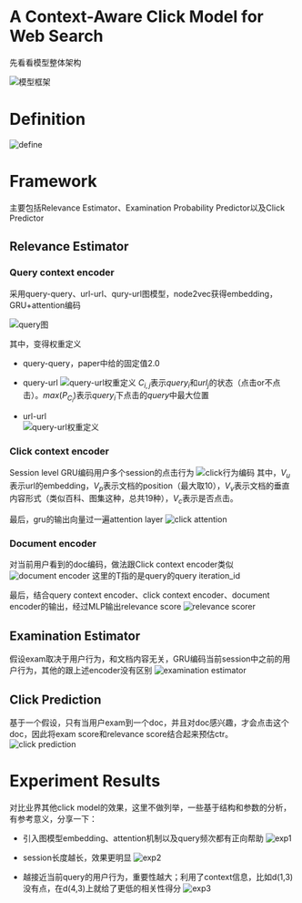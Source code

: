 A Context-Aware Click Model for Web Search
======

先看看模型整体架构

![模型框架](../../assets/ctr/CACM-figure1.png)

# Definition

![define](../../assets/ctr/CACM-def1.png)


# Framework
主要包括Relevance Estimator、Examination Probability Predictor以及Click Predictor

## Relevance Estimator

### Query context encoder
采用query-query、url-url、qury-url图模型，node2vec获得embedding，GRU+attention编码

![query图](../../assets/ctr/CACM-figure2.png)

其中，变得权重定义

- query-query，paper中给的固定值2.0

- query-url
![query-url权重定义](../../assets/ctr/CACM-figure3.png)
$C_{i,j}$表示$query_i$和$url_j$的状态（点击or不点击）。$max(P_{C_i})$表示$query_i$下点击的$query$中最大位置

- url-url
<br>![query-url权重定义](../../assets/ctr/CACM-figure4.png)

### Click context encoder
Session level GRU编码用户多个session的点击行为
![click行为编码](../../assets/ctr/CACM-figure5.png)
其中，$V_u$表示url的embedding，$V_p$表示文档的position（最大取10），$V_v$表示文档的垂直内容形式（类似百科、图集这种，总共19种），$V_c$表示是否点击。

最后，gru的输出向量过一遍attention layer
![click attention](../../assets/ctr/CACM-figure6.png)

### Document encoder
对当前用户看到的doc编码，做法跟Click context encoder类似
![document encoder](../../assets/ctr/CACM-figure7.png)
这里的T指的是query的query iteration_id

最后，结合query context encoder、click context encoder、document encoder的输出，经过MLP输出relevance score
![relevance scorer](../../assets/ctr/CACM-figure8.png)

## Examination Estimator
假设exam取决于用户行为，和文档内容无关，GRU编码当前session中之前的用户行为，其他的跟上述encoder没有区别
![examination estimator](../../assets/ctr/CACM-figure9.png)

## Click Prediction
基于一个假设，只有当用户exam到一个doc，并且对doc感兴趣，才会点击这个doc，因此将exam score和relevance score结合起来预估ctr。
![click prediction](../../assets/ctr/CACM-figure13.png)

# Experiment Results
对比业界其他click model的效果，这里不做列举，一些基于结构和参数的分析，有参考意义，分享一下：
- 引入图模型embedding、attention机制以及query频次都有正向帮助
![exp1](../../assets/ctr/CACM-figure10.png)

- session长度越长，效果更明显
![exp2](../../assets/ctr/CACM-figure11.png)

- 越接近当前query的用户行为，重要性越大；利用了context信息，比如d(1,3)没有点，在d(4,3)上就给了更低的相关性得分
![exp3](../../assets/ctr/CACM-figure12.png)
